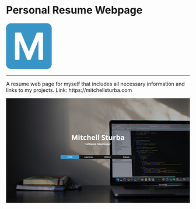 # Personal Resume Webpage

<img src="icon.png" width="125px" height="125px">

<hr>
A resume web page for myself that includes all necessary information and links to my projects. Link: https://mitchellsturba.com

<br>

![HomePage](Images/Screenshot.png)
